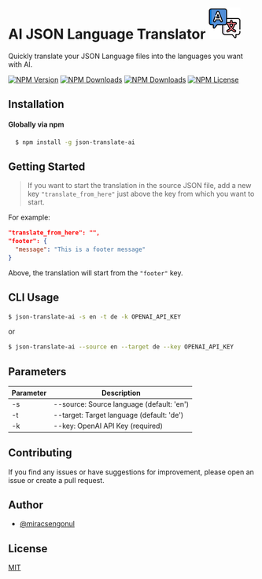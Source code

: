 # AI JSON Language Translator <img src="https://raw.githubusercontent.com/miracsengonul/json-translate-ai/main/logo.png">

Quickly translate your JSON Language files into the languages you want with AI.

[![NPM Version](https://img.shields.io/npm/v/json-translate-ai.svg?style=flat)](https://www.npmjs.com/package/json-translate-ai)
[![NPM Downloads](https://img.shields.io/npm/dm/json-translate-ai.svg?style=flat)](https://www.npmjs.com/package/json-translate-ai)
[![NPM Downloads](https://img.shields.io/npm/dt/json-translate-ai.svg?style=flat)](https://www.npmjs.com/package/json-translate-ai)
[![NPM License](https://img.shields.io/npm/l/json-translate-ai.svg?style=flat)](https://www.npmjs.com/package/json-translate-ai)

## Installation

#### Globally via npm

```sh
  $ npm install -g json-translate-ai
```

## Getting Started
> If you want to start the translation in the source JSON file, add a new key ```"translate_from_here"``` just above the key from which you want to start.

For example:
```json
"translate_from_here": "",
"footer": {
  "message": "This is a footer message"
}
```
Above, the translation will start from the ```"footer"``` key.

## CLI Usage

```sh
$ json-translate-ai -s en -t de -k OPENAI_API_KEY
```
or
```sh
$ json-translate-ai --source en --target de --key OPENAI_API_KEY
```


## Parameters
| Parameter             | Description                                                                |
| ----------------- | ------------------------------------------------------------------ |
| -s |  --source: Source language (default: 'en') |
| -t |  --target: Target language (default: 'de') |
| -k |  --key: OpenAI API Key (required) |

## Contributing

If you find any issues or have suggestions for improvement, please open an issue or create a pull request.

## Author

- [@miracsengonul](https://www.x.com/miracsengonul)


## License

[MIT](https://choosealicense.com/licenses/mit/)

